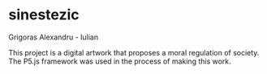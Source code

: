 # sinestezic
Grigoras Alexandru - Iulian

This project is a digital artwork that proposes a moral regulation of society.
The P5.js framework was used in the process of making this work.
